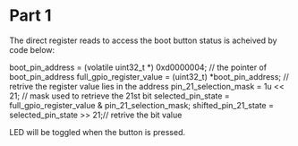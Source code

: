 # Part 1
The direct register reads to access the boot button status is acheived by code below:

boot_pin_address = (volatile uint32_t *) 0xd0000004; // the pointer of boot_pin_address
full_gpio_register_value = (uint32_t) *boot_pin_address; // retrive the register value lies in the address
pin_21_selection_mask = 1u << 21; // mask used to retrieve the 21st bit
selected_pin_state = full_gpio_register_value & pin_21_selection_mask; 
shifted_pin_21_state = selected_pin_state >> 21;// retrive the bit value

LED will be toggled when the button is pressed.
